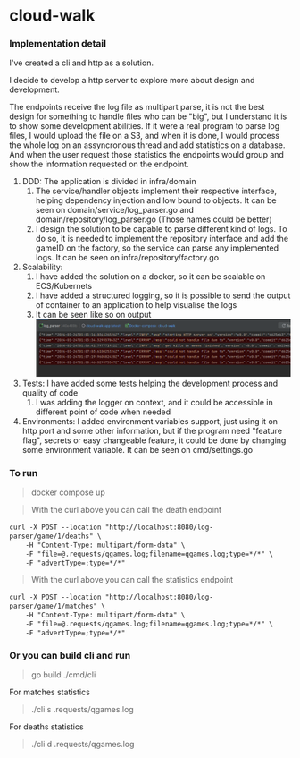 # cloud-walk


### Implementation detail

I've created a cli and http as a solution.

I decide to develop a http server to explore more about design and development.

The endpoints receive the log file as multipart parse, it is not the best design for something to handle files who can be "big", 
but I understand it is to show some development abilities.
If it were a real program to parse log files, I would upload the file on a S3, and when it is done, I would process the whole log on an assyncronous thread and add statistics on a database.
And when the user request those statistics the endpoints would group and show the information requested on the endpoint.

1. DDD: The application is divided in infra/domain
   1. The service/handler objects implement their respective interface, helping dependency injection and low bound to objects. It can be seen on domain/service/log_parser.go and domain/repository/log_parser.go (Those names could be better)
   2. I design the solution to be capable to parse different kind of logs. To do so, it is needed to implement the repository interface and add the gameID on the factory, so the service can parse any implemented logs. It can be seen on infra/repository/factory.go
2. Scalability: 
   1. I have added the solution on a docker, so it can be scalable on ECS/Kubernets
   2. I have added a structured logging, so it is possible to send the output of container to an application to help visualise the logs
   3. It can be seen like so on output ![img.png](docs/img.png)
3. Tests: I have added some tests helping the development process and quality of code
   1. I was adding the logger on context, and it could be accessible in different point of code when needed
4. Environments: I added environment variables support, just using it on http port and some other information, but if the program need "feature flag", secrets or easy changeable feature, it could be done by changing some environment variable. It can be seen on cmd/settings.go

### To run
> docker compose up

> With the curl above you can call the death endpoint

```http request
curl -X POST --location "http://localhost:8080/log-parser/game/1/deaths" \
    -H "Content-Type: multipart/form-data" \
    -F "file=@.requests/qgames.log;filename=qgames.log;type=*/*" \
    -F "advertType=;type=*/*"
```

> With the curl above you can call the statistics endpoint
```http request
curl -X POST --location "http://localhost:8080/log-parser/game/1/matches" \
    -H "Content-Type: multipart/form-data" \
    -F "file=@.requests/qgames.log;filename=qgames.log;type=*/*" \
    -F "advertType=;type=*/*"
```


### Or you can build cli and run
> go build ./cmd/cli

For matches statistics 
> ./cli s .requests/qgames.log

For deaths statistics
> ./cli d .requests/qgames.log
